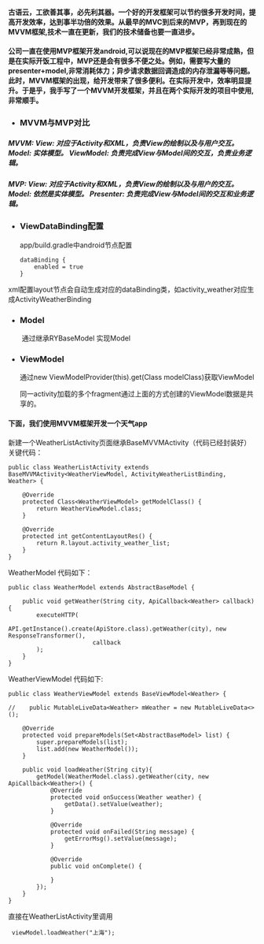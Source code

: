 #### 古语云，工欲善其事，必先利其器。一个好的开发框架可以节约很多开发时间，提高开发效率，达到事半功倍的效果。从最早的MVC到后来的MVP，再到现在的MVVM框架,技术一直在更新，我们的技术储备也要一直进步。


#### 公司一直在使用MVP框架开发android,可以说现在的MVP框架已经非常成熟，但是在实际开饭工程中，MVP还是会有很多不便之处。例如，需要写大量的presenter+model,非常消耗体力；异步请求数据回调造成的内存泄漏等等问题。此时，MVVM框架的出现，给开发带来了很多便利。在实际开发中，效率明显提升。于是乎，我手写了一个MVVM开发框架，并且在两个实际开发的项目中使用,非常顺手。


- ### MVVM与MVP对比

##### MVVM:   View: 对应于Activity和XML，负责View的绘制以及与用户交互。 Model: 实体模型。 ViewModel: 负责完成View与Model间的交互，负责业务逻辑。

##### MVP: View: 对应于Activity和XML，负责View的绘制以及与用户的交互。 Model: 依然是实体模型。 Presenter: 负责完成View与Model间的交互和业务逻辑。

- ### ViewDataBinding配置
  app/build.gradle中android节点配置


  ```
  dataBinding {
      enabled = true
  }
  ```
  
xml配置layout节点会自动生成对应的dataBinding类，如activity_weather对应生成ActivityWeatherBinding

- ### Model

  ​    通过继承RYBaseModel 实现Model

- ### ViewModel

   通过new ViewModelProvider(this).get(Class<T> modelClass)获取ViewModel

  同一activity加载的多个fragment通过上面的方式创建的ViewModel数据是共享的。
  
#### 下面，我们使用MVVM框架开发一个天气app
新建一个WeatherListActivity页面继承BaseMVVMActivity（代码已经封装好）关键代码：
```
public class WeatherListActivity extends BaseMVVMActivity<WeatherViewModel, ActivityWeatherListBinding, Weather> {

    @Override
    protected Class<WeatherViewModel> getModelClass() {
        return WeatherViewModel.class;
    }

    @Override
    protected int getContentLayoutRes() {
        return R.layout.activity_weather_list;
    }
}    
```
WeatherModel 代码如下：
```
public class WeatherModel extends AbstractBaseModel {

    public void getWeather(String city, ApiCallback<Weather> callback) {
        executeHTTP(
                API.getInstance().create(ApiStore.class).getWeather(city), new ResponseTransformer(),
                        callback
        );
    }
}
```
WeatherViewModel 代码如下:
```
public class WeatherViewModel extends BaseViewModel<Weather> {

//    public MutableLiveData<Weather> mWeather = new MutableLiveData<>();

    @Override
    protected void prepareModels(Set<AbstractBaseModel> list) {
        super.prepareModels(list);
        list.add(new WeatherModel());
    }

    public void loadWeather(String city){
        getModel(WeatherModel.class).getWeather(city, new ApiCallback<Weather>() {
            @Override
            protected void onSuccess(Weather weather) {
                getData().setValue(weather);
            }

            @Override
            protected void onFailed(String message) {
                getErrorMsg().setValue(message);
            }

            @Override
            public void onComplete() {

            }
        });
    }
}
```
直接在WeatherListActivity里调用 
```
 viewModel.loadWeather("上海");
```


